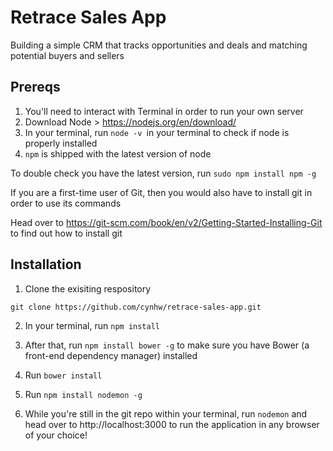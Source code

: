 # Retrace Sales App
Building a simple CRM that tracks opportunities and deals and matching potential buyers and sellers

## Prereqs

1. You'll need to interact with Terminal in order to run your own server
2. Download Node > https://nodejs.org/en/download/
3. In your terminal, run ``node -v ``in your terminal to check if node is properly installed
4. ``npm`` is shipped with the latest version of node 

To double check you have the latest version, run ``sudo npm install npm -g``

If you are a first-time user of Git, then you would also have to install git in order to use its commands

Head over to https://git-scm.com/book/en/v2/Getting-Started-Installing-Git to find out how to install git

## Installation

1. Clone the exisiting respository

  ``git clone https://github.com/cynhw/retrace-sales-app.git``

2. In your terminal, run ``npm install``

3. After that, run ``npm install bower -g`` to make sure you have Bower (a front-end dependency manager) installed

4. Run ``bower install`` 

5. Run ``npm install nodemon -g``

6. While you're still in the git repo within your terminal, run ``nodemon`` and head over to http://localhost:3000 to run the application in any browser of your choice!
